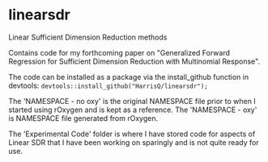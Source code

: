 # linearsdr
 Linear Sufficient Dimension Reduction methods

Contains code for my forthcoming paper on "Generalized Forward Regression for Sufficient Dimension Reduction with Multinomial Response". 

The code can be installed as a package via the install_github function in devtools:
`devtools::install_github("HarrisQ/linearsdr");`

The 'NAMESPACE - no oxy' is the original NAMESPACE file prior to when I started using rOxygen and is kept as a reference.
The 'NAMESPACE - oxy' is NAMESPACE file generated from rOxygen.

The 'Experimental Code' folder is where I have stored code for aspects of Linear SDR that I have been working on sparingly and is not quite ready for use. 